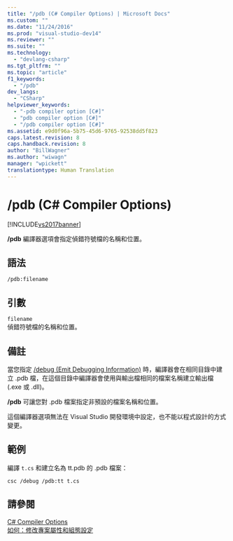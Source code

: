 ```yaml
---
title: "/pdb (C# Compiler Options) | Microsoft Docs"
ms.custom: ""
ms.date: "11/24/2016"
ms.prod: "visual-studio-dev14"
ms.reviewer: ""
ms.suite: ""
ms.technology: 
  - "devlang-csharp"
ms.tgt_pltfrm: ""
ms.topic: "article"
f1_keywords: 
  - "/pdb"
dev_langs: 
  - "CSharp"
helpviewer_keywords: 
  - "-pdb compiler option [C#]"
  - "pdb compiler option [C#]"
  - "/pdb compiler option [C#]"
ms.assetid: e9d0f96a-5b75-45d6-9765-92538dd5f823
caps.latest.revision: 8
caps.handback.revision: 8
author: "BillWagner"
ms.author: "wiwagn"
manager: "wpickett"
translationtype: Human Translation
---
```

# /pdb (C# Compiler Options)
[!INCLUDE[vs2017banner](../../../csharp/includes/vs2017banner.md)]

**\/pdb** 編譯器選項會指定偵錯符號檔的名稱和位置。  
  
## 語法  
  
```  
/pdb:filename  
```  
  
## 引數  
 `filename`  
 偵錯符號檔的名稱和位置。  
  
## 備註  
 當您指定 [\/debug \(Emit Debugging Information\)](../../../csharp/language-reference/compiler-options/debug-compiler-option.md) 時，編譯器會在相同目錄中建立 .pdb 檔，在這個目錄中編譯器會使用與輸出檔相同的檔案名稱建立輸出檔 \(.exe 或 .dll\)。  
  
 **\/pdb** 可讓您對 .pdb 檔案指定非預設的檔案名稱和位置。  
  
 這個編譯器選項無法在 Visual Studio 開發環境中設定，也不能以程式設計的方式變更。  
  
## 範例  
 編譯 `t.cs` 和建立名為 tt.pdb 的 .pdb 檔案：  
  
```  
csc /debug /pdb:tt t.cs  
```  
  
## 請參閱  
 [C\# Compiler Options](../../../csharp/language-reference/compiler-options/index.md)   
 [如何：修改專案屬性和組態設定](http://msdn.microsoft.com/zh-tw/e7184bc5-2f2b-4b4f-aa9a-3ecfcbc48b67)